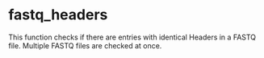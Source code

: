 # fastq_headers
This function checks if there are entries with identical Headers in a FASTQ file. Multiple FASTQ files are checked at once.

